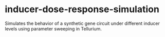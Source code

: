 # inducer-dose-response-simulation
Simulates the behavior of a synthetic gene circuit under different inducer levels using parameter sweeping in Tellurium.
